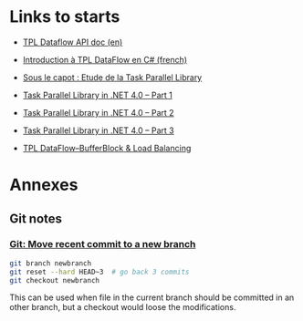 
Links to starts
===============

* <a href="http://msdn.microsoft.com/en-us/library/hh194784(v=vs.110).aspx">TPL Dataflow API doc (en)</a>
* [Introduction à TPL DataFlow en C# (french)](http://msdn.microsoft.com/fr-fr/vcsharp/hh301085)
* [Sous le capot : Etude de la Task Parallel Library](http://blogs.msdn.com/b/eternalcoding/archive/2011/05/16/fr-sous-le-capot-etude-de-la-task-parallel-library.aspx)

* [Task Parallel Library in .NET 4.0 – Part 1](http://codingndesign.com/blog/?p=195)
* [Task Parallel Library in .NET 4.0 – Part 2](http://codingndesign.com/blog/?p=198)
* [Task Parallel Library in .NET 4.0 – Part 3](http://codingndesign.com/blog/?p=202)
* [TPL DataFlow–BufferBlock<T> & Load Balancing](http://codingndesign.com/blog/?p=212)

Annexes
=======

## Git notes

### [Git: Move recent commit to a new branch](http://stackoverflow.com/questions/1628563/git-move-recent-commit-to-a-new-branch)

```bash
git branch newbranch
git reset --hard HEAD~3  # go back 3 commits
git checkout newbranch
``` 

This can be used when file in the current branch should be committed in an other branch, but a checkout would loose the modifications.
